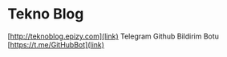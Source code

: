 # Tekno Blog
[http://teknoblog.epizy.com](link)
Telegram Github Bildirim Botu
[https://t.me/GitHubBot](link)
